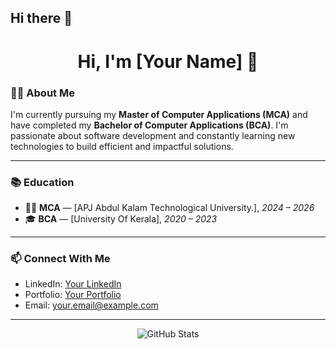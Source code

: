 ## Hi there 👋
<h1 align="center">Hi, I'm [Your Name] 👋</h1>

### 🧑‍💻 About Me

I'm currently pursuing my **Master of Computer Applications (MCA)** and have completed my **Bachelor of Computer Applications (BCA)**. I'm passionate about software development and constantly learning new technologies to build efficient and impactful solutions.

---

### 📚 Education

- 🧑‍🎓 **MCA** — [APJ Abdul Kalam Technological University.], *2024 – 2026*  
- 🎓 **BCA** — [University Of Kerala], *2020 – 2023*

---
### 📫 Connect With Me

<!-- Replace the # with your actual links -->
- LinkedIn: [Your LinkedIn](#)
- Portfolio: [Your Portfolio](#)
- Email: [your.email@example.com](mailto:your.email@example.com)

---

<p align="center">
  <img src="https://github-readme-stats.vercel.app/api?username=your-username&show_icons=true&theme=default" alt="GitHub Stats" />
</p>


